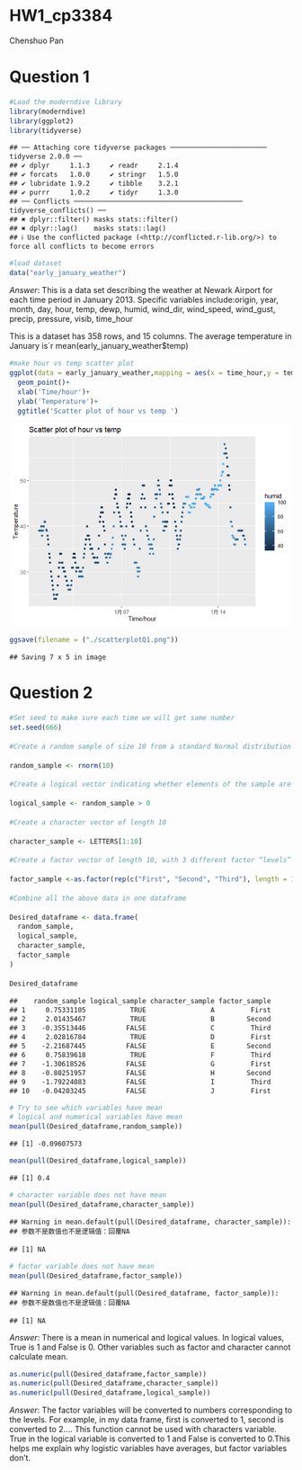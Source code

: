 HW1_cp3384
================
Chenshuo Pan

# Question 1

``` r
#Load the moderndive library
library(moderndive)
library(ggplot2)
library(tidyverse)
```

    ## ── Attaching core tidyverse packages ──────────────────────── tidyverse 2.0.0 ──
    ## ✔ dplyr     1.1.3     ✔ readr     2.1.4
    ## ✔ forcats   1.0.0     ✔ stringr   1.5.0
    ## ✔ lubridate 1.9.2     ✔ tibble    3.2.1
    ## ✔ purrr     1.0.2     ✔ tidyr     1.3.0
    ## ── Conflicts ────────────────────────────────────────── tidyverse_conflicts() ──
    ## ✖ dplyr::filter() masks stats::filter()
    ## ✖ dplyr::lag()    masks stats::lag()
    ## ℹ Use the conflicted package (<http://conflicted.r-lib.org/>) to force all conflicts to become errors

``` r
#load dataset
data("early_january_weather")
```

*Answer*: This is a data set describing the weather at Newark Airport
for each time period in January 2013. Specific variables include:origin,
year, month, day, hour, temp, dewp, humid, wind_dir, wind_speed,
wind_gust, precip, pressure, visib, time_hour

This is a dataset has 358 rows, and 15 columns. The average temperature
in January is\`r mean(early_january_weather\$temp)

``` r
#make hour vs temp scatter plot
ggplot(data = early_january_weather,mapping = aes(x = time_hour,y = temp,color = humid))+
  geom_point()+
  xlab('Time/hour')+
  ylab('Temperature')+
  ggtitle('Scatter plot of hour vs temp ')
```

![](hw1-cp3384_files/figure-gfm/draw%20scatter%20plot-1.png)<!-- -->

``` r
ggsave(filename = ("./scatterplotQ1.png"))
```

    ## Saving 7 x 5 in image

# Question 2

``` r
#Set seed to make sure each time we will get same number
set.seed(666)

#Create a random sample of size 10 from a standard Normal distribution

random_sample <- rnorm(10)

#Create a logical vector indicating whether elements of the sample are greater than 0

logical_sample <- random_sample > 0

#Create a character vector of length 10

character_sample <- LETTERS[1:10]

#Create a factor vector of length 10, with 3 different factor “levels”

factor_sample <-as.factor(rep(c("First", "Second", "Third"), length = 10))

#Combine all the above data in one dataframe

Desired_dataframe <- data.frame(
  random_sample,
  logical_sample,
  character_sample,
  factor_sample
)

Desired_dataframe
```

    ##    random_sample logical_sample character_sample factor_sample
    ## 1     0.75331105           TRUE                A         First
    ## 2     2.01435467           TRUE                B        Second
    ## 3    -0.35513446          FALSE                C         Third
    ## 4     2.02816784           TRUE                D         First
    ## 5    -2.21687445          FALSE                E        Second
    ## 6     0.75839618           TRUE                F         Third
    ## 7    -1.30618526          FALSE                G         First
    ## 8    -0.80251957          FALSE                H        Second
    ## 9    -1.79224083          FALSE                I         Third
    ## 10   -0.04203245          FALSE                J         First

``` r
# Try to see which variables have mean
# logical and numerical variables have mean
mean(pull(Desired_dataframe,random_sample))
```

    ## [1] -0.09607573

``` r
mean(pull(Desired_dataframe,logical_sample))
```

    ## [1] 0.4

``` r
# character variable does not have mean
mean(pull(Desired_dataframe,character_sample))
```

    ## Warning in mean.default(pull(Desired_dataframe, character_sample)):
    ## 参数不是数值也不是逻辑值：回覆NA

    ## [1] NA

``` r
# factor variable does not have mean
mean(pull(Desired_dataframe,factor_sample))
```

    ## Warning in mean.default(pull(Desired_dataframe, factor_sample)):
    ## 参数不是数值也不是逻辑值：回覆NA

    ## [1] NA

*Answer*: There is a mean in numerical and logical values. In logical
values, True is 1 and False is 0. Other variables such as factor and
character cannot calculate mean.

``` r
as.numeric(pull(Desired_dataframe,factor_sample))
as.numeric(pull(Desired_dataframe,character_sample))
as.numeric(pull(Desired_dataframe,logical_sample))
```

*Answer*: The factor variables will be converted to numbers
corresponding to the levels. For example, in my data frame, first is
converted to 1, second is converted to 2…. This function cannot be used
with characters variable. True in the logical variable is converted to 1
and False is converted to 0.This helps me explain why logistic variables
have averages, but factor variables don’t.
